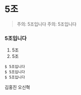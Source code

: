 5조
==============

> 주의: 5조입니다
> 주의: 5조입니다


### 5조입니다

1. 5조
2. 5조

```5조예요
$ 5조입니다
$ 5조입니다
$ 5조입니다
```

김홍진
오신혁
